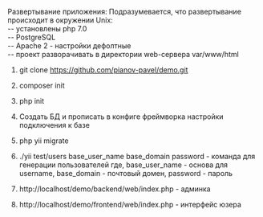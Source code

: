Развертывание приложения:
Подразумевается, что развертывание происходит в окружении Unix:<br>
-- установлены php 7.0<br>
-- PostgreSQL<br>
-- Apache 2 - настройки дефолтные<br>
-- проект разворачивать в директории web-сервера var/www/html


1) git clone https://github.com/pianov-pavel/demo.git
2) composer init
3) php init
4) Создать БД и прописать в конфиге фреймворка настройки подключения к базе
5) php yii migrate
6) ./yii test/users base_user_name base_domain password - команда для генерации пользователей
где, base_user_name - основа для username, base_domain - почтовый домен, password - пароль

7) http://localhost/demo/backend/web/index.php - админка
8) http://localhost/demo/frontend/web/index.php - интерфейс юзера